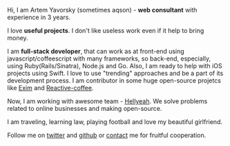 Hi, I am Artem Yavorsky (sometimes aqson) - **web consultant** with experience in 3 years.

I love **useful projects**. I don't like useless work even if it help to bring money.

I am **full-stack developer**, that can work as at front-end using javascript/coffeescript with many frameworks, so back-end, especially, using Ruby(Rails/Sinatra), Node.js and Go. Also, I am ready to help with iOS projects using Swift. I love to use "trending" approaches and be a part of its development process. I am contributor in some huge open-source projetcs like [Exim](https://github.com/hellyeahllc/exim) and [Reactive-coffee](http://yang.github.io/reactive-coffee).

Now, I am working with awesome team - [Hellyeah](http://hellyeah.is). We solve problems related to online businesses and making open-source.

I am traveling, learning law, playing football and love my beautiful girlfriend.

Follow me on [twitter](https://twitter.com/aqson) and [github](https://github.com/yavorsky) or  [contact](contact) me for fruitful cooperation.
